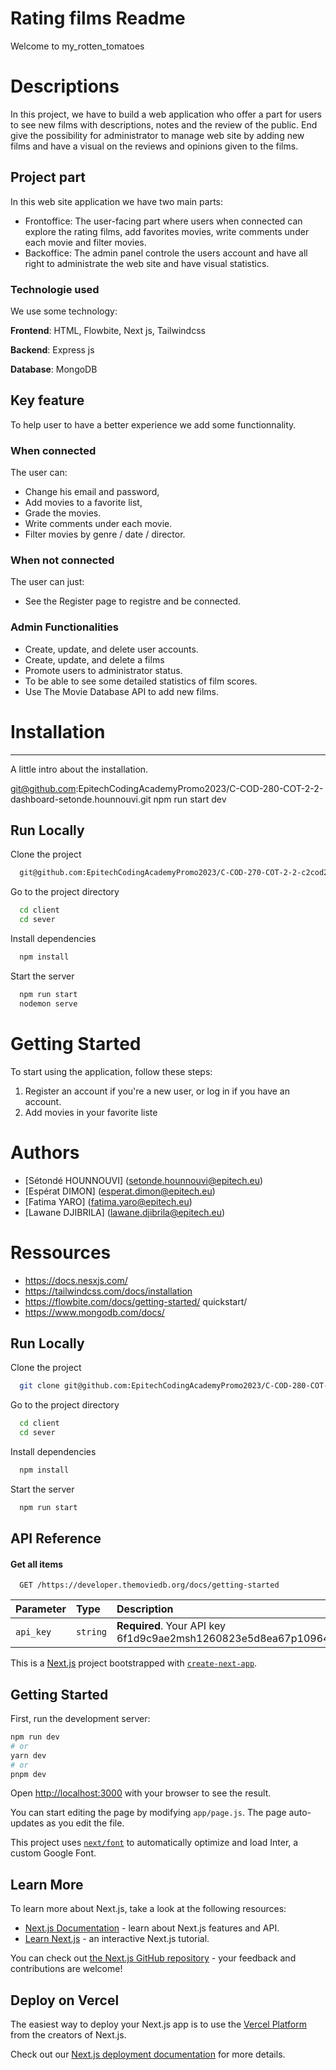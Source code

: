 
# Rating films Readme

Welcome to my_rotten_tomatoes

# Descriptions

In this project, we have to build  a web application who  offer a part for users to see
new films with descriptions, notes and the review of the public. End give the possibility for administrator to manage web site by adding new films and have a visual on the reviews and opinions given to the films.

## Project part

In this web site application we have two main parts:
- Frontoffice: The user-facing part where users when connected can explore the rating films, add favorites movies, write comments under each movie and filter movies.
- Backoffice: The admin panel controle the users account and have all right to administrate the web site and have visual statistics.

### Technologie used

 We use some technology:

**Frontend**: HTML, Flowbite, Next js, Tailwindcss

**Backend**: Express js 

**Database**: MongoDB

## Key feature

To help user to have a better experience we add some functionnality. 

### When connected 
The user can:

- Change his email and password,
- Add movies to a favorite list,
- Grade the movies.
- Write comments under each movie.
- Filter movies by genre / date / director.
### When not connected
The user can just:
- See the Register page to registre and be connected.

### Admin Functionalities

- Create, update, and delete user accounts.
- Create, update, and delete a films
- Promote users to administrator status.
- To be able to see some detailed statistics of film scores.
- Use The Movie Database API to add new films.

# Installation

***
A little intro about the installation.

git@github.com:EpitechCodingAcademyPromo2023/C-COD-280-COT-2-2-dashboard-setonde.hounnouvi.git
 npm run start dev

 ## Run Locally

Clone the project

```bash
  git@github.com:EpitechCodingAcademyPromo2023/C-COD-270-COT-2-2-c2cod270p0-setonde.hounnouvi.git
```

Go to the project directory

```bash
  cd client
  cd sever
```

Install dependencies

```bash
  npm install
```

Start the server

```bash
  npm run start
  nodemon serve
```


 
# Getting Started

To start using the application, follow these steps:

1. Register an account if you're a new user, or log in if you have an account.
2. Add movies in your favorite liste

# Authors

- [Sétondé HOUNNOUVI] (setonde.hounnouvi@epitech.eu)
- [Espérat DIMON] (esperat.dimon@epitech.eu)
- [Fatima YARO] (fatima.yaro@epitech.eu)
- [Lawane DJIBRILA] (lawane.djibrila@epitech.eu)

# Ressources
- https://docs.nesxjs.com/
- https://tailwindcss.com/docs/installation
- https://flowbite.com/docs/getting-started/      quickstart/
- https://www.mongodb.com/docs/
## Run Locally

Clone the project

```bash
  git clone git@github.com:EpitechCodingAcademyPromo2023/C-COD-280-COT-2-2-dashboard-setonde.hounnouvi.git
```

Go to the project directory

```bash
  cd client
  cd sever
```

Install dependencies

```bash
  npm install
```

Start the server

```bash
  npm run start
```


## API Reference

#### Get all items

```http
  GET /https://developer.themoviedb.org/docs/getting-started
```

| Parameter | Type     | Description                |
| :-------- | :------- | :------------------------- |
| `api_key` | `string` | **Required**. Your API key 6f1d9c9ae2msh1260823e5d8ea67p109644jsn8968e625a593  |








This is a [Next.js](https://nextjs.org/) project bootstrapped with [`create-next-app`](https://github.com/vercel/next.js/tree/canary/packages/create-next-app).

## Getting Started

First, run the development server:

```bash
npm run dev
# or
yarn dev
# or
pnpm dev
```

Open [http://localhost:3000](http://localhost:3000) with your browser to see the result.

You can start editing the page by modifying `app/page.js`. The page auto-updates as you edit the file.

This project uses [`next/font`](https://nextjs.org/docs/basic-features/font-optimization) to automatically optimize and load Inter, a custom Google Font.

## Learn More

To learn more about Next.js, take a look at the following resources:

- [Next.js Documentation](https://nextjs.org/docs) - learn about Next.js features and API.
- [Learn Next.js](https://nextjs.org/learn) - an interactive Next.js tutorial.

You can check out [the Next.js GitHub repository](https://github.com/vercel/next.js/) - your feedback and contributions are welcome!

## Deploy on Vercel

The easiest way to deploy your Next.js app is to use the [Vercel Platform](https://vercel.com/new?utm_medium=default-template&filter=next.js&utm_source=create-next-app&utm_campaign=create-next-app-readme) from the creators of Next.js.

Check out our [Next.js deployment documentation](https://nextjs.org/docs/deployment) for more details.
